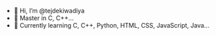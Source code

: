 - 👋 Hi, I’m @tejdekiwadiya
- 👀 Master in C, C++...
- 🌱 Currently learning C, C++, Python, HTML, CSS, JavaScript, Java...
